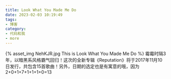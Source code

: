 ```yaml
---
title: Look What You Made Me Do
date: 2023-02-03 10:19:49
tags:
- 博客
category:
- 代码和我
- more
---
```

{% asset_img NehKJR.jpg This is Look What You Made Me Do %}
霉霉时隔3年，以暗黑系风格霸气回归！这次的全新专辑《Reputation》将于2017年11月10日发行，共包含15首歌曲！另外，日期的选定也是有寓意的哦，因为2+0+1+7+1+1+1+0=13